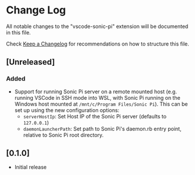 # Change Log

All notable changes to the "vscode-sonic-pi" extension will be documented in this file.

Check [Keep a Changelog](http://keepachangelog.com/) for recommendations on how to structure this file.

## [Unreleased]

### Added

- Support for running Sonic Pi server on a remote mounted host (e.g. running VSCode in SSH mode into WSL, with Sonic Pi running on the Windows host mounted at `/mnt/c/Program Files/Sonic Pi`). This can be set up using the new configuration options:
  - `serverHostIp`: Set Host IP of the Sonic Pi server (defaults to `127.0.0.1`)
  - `daemonLauncherPath`: Set path to Sonic Pi's daemon.rb entry point, relative to Sonic Pi root directory.

## [0.1.0]

- Initial release
